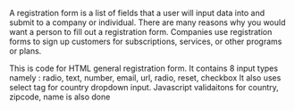 A registration form is a list of fields that a user will input data into and submit to a company or individual. There are many reasons 
why you would want a person to fill out a registration form. Companies use registration forms to sign up customers for subscriptions, 
services, or other programs or plans.

This is code for HTML general registration form.
It contains 8 input types namely : radio, text, number, email, url, radio, reset, checkbox
It also uses select tag for country dropdown input.
Javascript validaitons for country, zipcode, name is also done
